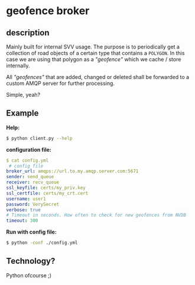 # geofence broker

## description

Mainly built for internal SVV usage. The purpose is to periodically get a collection
of road objects of a certain type that contains a `POLYGON`. In this case we are using
that polygon as a _"geofence"_ which we cache / store internally.


All _"geofences"_ that are added, changed or deleted shall be forwarded to a custom AMQP server
for further processing.


Simple, yeah?


## Example

**Help:**
```bash
$ python client.py --help
```

**configuration file:**
```yaml
$ cat config.yml
 # config file
broker_url: amqps://url.to.my.amqp.server.com:5671
sender: send_queue
receiver: recv_queue
ssl_keyfile: certs/my_priv.key
ssl_certfile: certs/my_crt.cert
username: user1
password: VerySecret
verbose: true
# Timeout in seconds. How often to check for new geofences from NVDB
timeout: 300
```

**Run with config file:**
```bash
$ python -conf ./config.yml
```

## Technology?

Python ofcourse ;)
